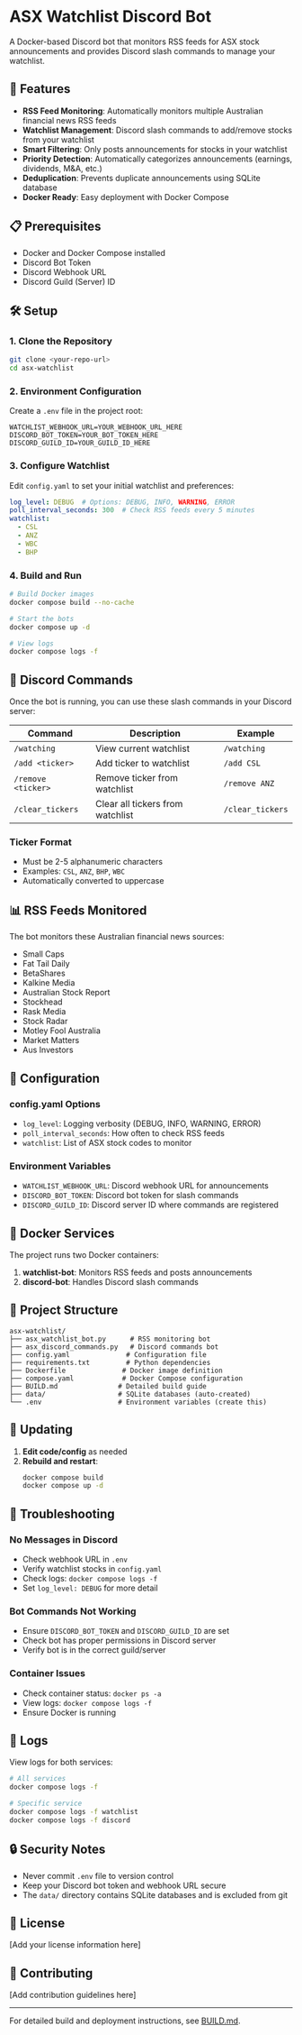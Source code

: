 # ASX Watchlist Discord Bot

A Docker-based Discord bot that monitors RSS feeds for ASX stock announcements and provides Discord slash commands to manage your watchlist.

## 🚀 Features

- **RSS Feed Monitoring**: Automatically monitors multiple Australian financial news RSS feeds
- **Watchlist Management**: Discord slash commands to add/remove stocks from your watchlist
- **Smart Filtering**: Only posts announcements for stocks in your watchlist
- **Priority Detection**: Automatically categorizes announcements (earnings, dividends, M&A, etc.)
- **Deduplication**: Prevents duplicate announcements using SQLite database
- **Docker Ready**: Easy deployment with Docker Compose

## 📋 Prerequisites

- Docker and Docker Compose installed
- Discord Bot Token
- Discord Webhook URL
- Discord Guild (Server) ID

## 🛠️ Setup

### 1. Clone the Repository

```bash
git clone <your-repo-url>
cd asx-watchlist
```

### 2. Environment Configuration

Create a `.env` file in the project root:

```env
WATCHLIST_WEBHOOK_URL=YOUR_WEBHOOK_URL_HERE
DISCORD_BOT_TOKEN=YOUR_BOT_TOKEN_HERE
DISCORD_GUILD_ID=YOUR_GUILD_ID_HERE
```

### 3. Configure Watchlist

Edit `config.yaml` to set your initial watchlist and preferences:

```yaml
log_level: DEBUG  # Options: DEBUG, INFO, WARNING, ERROR
poll_interval_seconds: 300  # Check RSS feeds every 5 minutes
watchlist:
  - CSL
  - ANZ
  - WBC
  - BHP
```

### 4. Build and Run

```bash
# Build Docker images
docker compose build --no-cache

# Start the bots
docker compose up -d

# View logs
docker compose logs -f
```

## 🤖 Discord Commands

Once the bot is running, you can use these slash commands in your Discord server:

| Command | Description | Example |
|---------|-------------|---------|
| `/watching` | View current watchlist | `/watching` |
| `/add <ticker>` | Add ticker to watchlist | `/add CSL` |
| `/remove <ticker>` | Remove ticker from watchlist | `/remove ANZ` |
| `/clear_tickers` | Clear all tickers from watchlist | `/clear_tickers` |

### Ticker Format
- Must be 2-5 alphanumeric characters
- Examples: `CSL`, `ANZ`, `BHP`, `WBC`
- Automatically converted to uppercase

## 📊 RSS Feeds Monitored

The bot monitors these Australian financial news sources:

- Small Caps
- Fat Tail Daily
- BetaShares
- Kalkine Media
- Australian Stock Report
- Stockhead
- Rask Media
- Stock Radar
- Motley Fool Australia
- Market Matters
- Aus Investors

## 🔧 Configuration

### config.yaml Options

- `log_level`: Logging verbosity (DEBUG, INFO, WARNING, ERROR)
- `poll_interval_seconds`: How often to check RSS feeds
- `watchlist`: List of ASX stock codes to monitor

### Environment Variables

- `WATCHLIST_WEBHOOK_URL`: Discord webhook URL for announcements
- `DISCORD_BOT_TOKEN`: Discord bot token for slash commands
- `DISCORD_GUILD_ID`: Discord server ID where commands are registered

## 🐳 Docker Services

The project runs two Docker containers:

1. **watchlist-bot**: Monitors RSS feeds and posts announcements
2. **discord-bot**: Handles Discord slash commands

## 📁 Project Structure

```
asx-watchlist/
├── asx_watchlist_bot.py      # RSS monitoring bot
├── asx_discord_commands.py   # Discord commands bot
├── config.yaml              # Configuration file
├── requirements.txt         # Python dependencies
├── Dockerfile              # Docker image definition
├── compose.yaml            # Docker Compose configuration
├── BUILD.md               # Detailed build guide
├── data/                  # SQLite databases (auto-created)
└── .env                   # Environment variables (create this)
```

## 🔄 Updating

1. **Edit code/config** as needed
2. **Rebuild and restart**:
   ```bash
   docker compose build
   docker compose up -d
   ```

## 🐛 Troubleshooting

### No Messages in Discord
- Check webhook URL in `.env`
- Verify watchlist stocks in `config.yaml`
- Check logs: `docker compose logs -f`
- Set `log_level: DEBUG` for more detail

### Bot Commands Not Working
- Ensure `DISCORD_BOT_TOKEN` and `DISCORD_GUILD_ID` are set
- Check bot has proper permissions in Discord server
- Verify bot is in the correct guild/server

### Container Issues
- Check container status: `docker ps -a`
- View logs: `docker compose logs -f`
- Ensure Docker is running

## 📝 Logs

View logs for both services:

```bash
# All services
docker compose logs -f

# Specific service
docker compose logs -f watchlist
docker compose logs -f discord
```

## 🔒 Security Notes

- Never commit `.env` file to version control
- Keep your Discord bot token and webhook URL secure
- The `data/` directory contains SQLite databases and is excluded from git

## 📄 License

[Add your license information here]

## 🤝 Contributing

[Add contribution guidelines here]

---

For detailed build and deployment instructions, see [BUILD.md](BUILD.md).
